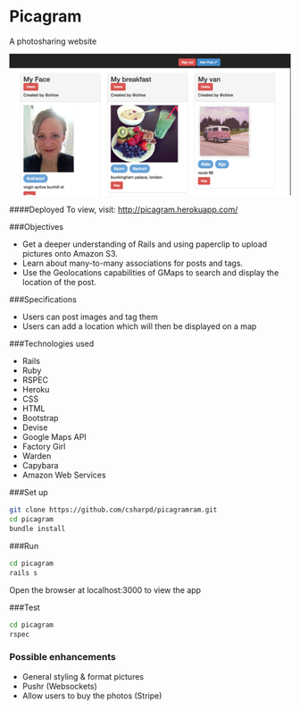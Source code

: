 Picagram
=========

A photosharing website

![](app/assets/images/screenshot.png)

####Deployed
To view, visit: http://picagram.herokuapp.com/

###Objectives

- Get a deeper understanding of Rails and using paperclip to upload pictures onto Amazon S3.
- Learn about many-to-many associations for posts and tags.
- Use the Geolocations capabilities of GMaps to search and display the location of the post.

###Specifications

+ Users can post images and tag them
+ Users can add a location which will then be displayed on a map

###Technologies used

+ Rails
+ Ruby
+ RSPEC
+ Heroku
+ CSS
+ HTML
+ Bootstrap
+ Devise
+ Google Maps API
+ Factory Girl
+ Warden
+ Capybara
+ Amazon Web Services

###Set up

```sh
git clone https://github.com/csharpd/picagramram.git
cd picagram
bundle install
```

###Run

```sh
cd picagram
rails s
```
Open the browser at localhost:3000 to view the app

###Test

```sh
cd picagram
rspec
```

### Possible enhancements
+ General styling & format pictures
+ Pushr (Websockets)
+ Allow users to buy the photos (Stripe)
